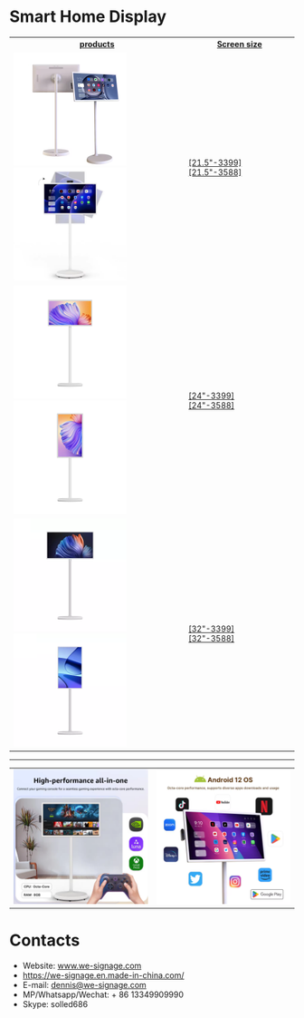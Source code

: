 # Smart Home Display


<table textalign="center">
<tr>
    <th><a href="">products</a></th>
    <th><a href="">Screen size</a></th>
    
</tr>
<tr>
    <td ><a href=""><img src="./img/21.5-1.jpg" width="200" height="auto"/><img src="./img/21.5-2.jpg" width="200" height="auto"/></a></td>
    <td >
        <a href="./specification/21.5-3399.png">[21.5"-3399]</a>&nbsp;&nbsp;&nbsp;
        <a href="./specification/21.5-3588.png">[21.5"-3588]</a>&nbsp;&nbsp;&nbsp;
    </td>
</tr>
<tr>
    <td ><a href=""><img src="./img/24-1.jpg" width="200" height="auto"/><img src="./img/24-2.jpg" width="200" height="auto"/></a></td>
    <td >
        <a href="./specification/24-3399.jpg">[24"-3399]</a>&nbsp;&nbsp;&nbsp;
        <a href="./specification/24-3588.jpg">[24"-3588]</a>&nbsp;&nbsp;&nbsp;
    </td>
</tr>
<tr>
    <td ><a href=""><img src="./img/32-1.jpg" width="200" height="auto"/><img src="./img/32-2.jpg" width="200" height="auto"/></a></td>
    <td>
        <a href="./specification/32-3399.jpg">[32"-3399]</a>&nbsp;&nbsp;&nbsp;
        <a href="./specification/32-3588.jpg">[32"-3588]</a>&nbsp;&nbsp;&nbsp;
    </td>
</tr>

</table>

***

<table>
    <tr>
        <td>
            <img src="./img/1.jpg">
        </td>
        <td>
            <img src="./img/2.jpg">
        </td>
    </tr>
</table>

# Contacts

- Website: www.we-signage.com
- https://we-signage.en.made-in-china.com/
- E-mail: dennis@we-signage.com
- MP/Whatsapp/Wechat: + 86 13349909990
- Skype: solled686
